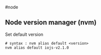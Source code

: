 #node

## Node version manager (nvm)

Set default version

    # syntax : nvm alias default <version>
    nvm alias default iojs-v2.1.0

